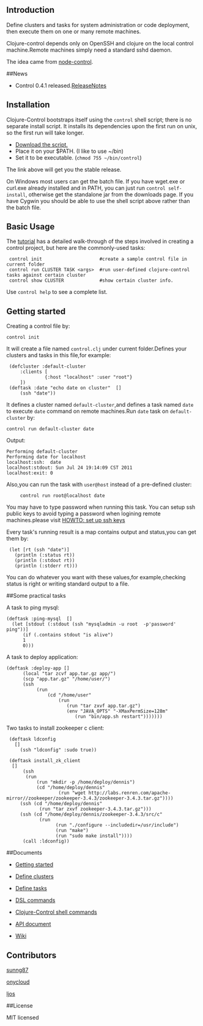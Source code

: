 ## Introduction

Define clusters and tasks for system administration or code deployment, then execute them on one or many remote machines.

Clojure-control depends only on OpenSSH and clojure on the local control machine.Remote machines simply need a standard sshd daemon.

The idea came from [node-control](https://github.com/tsmith/node-control).

##News

 * Control 0.4.1 released.[ReleaseNotes](https://groups.google.com/forum/?fromgroups#!topic/clojure/MLR_5VfenSs)

## Installation

Clojure-Control bootstraps itself using the `control` shell script; there is no separate install script. It installs its dependencies upon the first run on unix, so the first run will take longer.

* [Download the script.](https://raw.github.com/killme2008/clojure-control/master/bin/control)
* Place it on your $PATH. (I like to use ~/bin)
* Set it to be executable. (`chmod 755 ~/bin/control`)

The link above will get you the stable release. 

On Windows most users can get the batch file. If you have wget.exe or curl.exe already installed and in PATH, you can just run `control self-install`, otherwise get the standalone jar from the downloads page. If you have Cygwin you should be able to use the shell script above rather than the batch file.

## Basic Usage

The [tutorial](https://github.com/killme2008/clojure-control/wiki/Getting-started) has a detailed walk-through of the steps involved in creating a control project, but here are the commonly-used tasks:

     control init                     #create a sample control file in current folder
	 control run CLUSTER TASK <args>  #run user-defined clojure-control tasks against certain cluster 
     control show CLUSTER             #show certain cluster info.

Use `control help` to see a complete list.

## Getting started

Creating a control file by:
    
	control init

It will create a file named `control.clj` under current folder.Defines your clusters and tasks in this file,for example:
    
     (defcluster :default-cluster
         :clients [
                  {:host "localhost" :user "root"}
         ])
     (deftask :date "echo date on cluster"  []
         (ssh "date"))

It defines a cluster named `default-cluster`,and defines a task named `date` to execute `date` command on remote machines.Run `date` task on `default-cluster` by:

    control run default-cluster date

Output:

    Performing default-cluster
    Performing date for localhost
    localhost:ssh:  date
    localhost:stdout: Sun Jul 24 19:14:09 CST 2011
    localhost:exit: 0

Also,you can run the task with `user@host` instead of a pre-defined cluster:
		 
		 control run root@localhost date

You may have to type password when running this task. You can setup ssh public keys to avoid typing a password when logining remote machines.please visit [HOWTO: set up ssh keys](http://pkeck.myweb.uga.edu/ssh/)

Every task's running result is a map contains output and status,you can get them by:

     (let [rt (ssh "date")]
       (println (:status rt))
       (println (:stdout rt))
       (println (:stderr rt)))

You can do whatever you want with these values,for example,checking status is right or writing standard output to a file.

##Some practical tasks

A task to ping mysql:

	(deftask :ping-mysql  []
	  (let [stdout (:stdout (ssh "mysqladmin -u root  -p'password' ping"))]
	      (if (.contains stdout "is alive")
      	  1
		  0)))

A task to deploy application:

    (deftask :deploy-app []
          (local "tar zcvf app.tar.gz app/")
          (scp "app.tar.gz" "/home/user/")
          (ssh
               (run 
                   (cd "/home/user"
    				   (run
	    			      (run "tar zxvf app.tar.gz")
       	    			  (env "JAVA_OPTS" "-XMaxPermSize=128m"
                             (run "bin/app.sh restart")))))))

Two tasks to install zookeeper c client:

     (deftask ldconfig
	   []
	     (ssh "ldconfig" :sudo true))

	 (deftask install_zk_client
	  []
	      (ssh
		   (run
		       (run "mkdir -p /home/deploy/dennis")
			   (cd "/home/deploy/dennis"
			           (run "wget http://labs.renren.com/apache-mirror//zookeeper/zookeeper-3.4.3/zookeeper-3.4.3.tar.gz"))))
	     (ssh (cd "/home/deploy/dennis"
	            (run "tar zxvf zookeeper-3.4.3.tar.gz")))
         (ssh (cd "/home/deploy/dennis/zookeeper-3.4.3/src/c"
		        (run
		              (run "./configure --includedir=/usr/include")
		              (run "make")
		              (run "sudo make install"))))
		  (call :ldconfig))

##Documents

* [Getting started](https://github.com/killme2008/clojure-control/wiki/Getting-started)
* [Define clusters](https://github.com/killme2008/clojure-control/wiki/Define-clusters)
* [Define tasks](https://github.com/killme2008/clojure-control/wiki/Define-tasks)
* [DSL commands](https://github.com/killme2008/clojure-control/wiki/commands)
* [Clojure-Control shell commands](https://github.com/killme2008/clojure-control/wiki/Control-shell-commands)
* [API document](http://fnil.net/clojure-control/)


* [Wiki](https://github.com/killme2008/clojure-control/wiki)

## Contributors

[sunng87](https://github.com/sunng87)  

[onycloud](https://github.com/onycloud/) 

[ljos](https://github.com/ljos)

##License

MIT licensed





